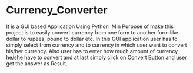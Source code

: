 # Currency_Converter

It is a GUI based Application Using Python .Min Purpose of make this project is to easily convert currency from one form to another form like dollar to rupees, pound to dollar etc.
In this GUI application user has to simply select from currency and to currency in which user want to convert his/her currency. Also user has to enter how much amount of currency he/she have to convert and at last simply click on Convert Button and user get the answer as Result.

